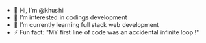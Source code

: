 - 👋 Hi, I’m @khushii 
- 👀 I’m interested in codings development 
- 🌱 I’m currently learning full stack web development
- ⚡ Fun fact: "MY first line of code was an accidental infinite loop !"


